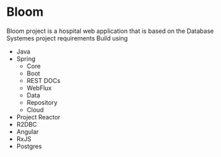 
# Bloom
Bloom project is a hospital web application that is based on the Database Systemes project requirements
Build using 
 - Java
 - Spring
    - Core
    - Boot
    - REST DOCs
    - WebFlux
    - Data
    - Repository 
    - Cloud
 - Project Reactor
 - R2DBC
 - Angular
 - RxJS
 - Postgres
